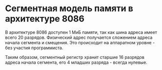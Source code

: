 # Сегментная модель памяти в архитектуре 8086

В архитектуре 8086 доступен 1 МиБ памяти, так как шина адреса имеет всего 20
разрядов. Физический адрес получается сложением адреса начала сегмента и
смещения. Это происходит на аппаратном уровне - без участия программиста.

Таким образом, сегментный регистр хранит старшие 16 разрядов адреса начала
сегмента, его 4 младших разряда - всегда нулевые.
